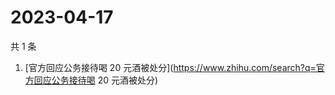 # 2023-04-17

共 1 条

<!-- BEGIN ZHIHUSEARCH -->
<!-- 最后更新时间 Mon Apr 17 2023 03:06:43 GMT+0800 (China Standard Time) -->
1. [官方回应公务接待喝 20 元酒被处分](https://www.zhihu.com/search?q=官方回应公务接待喝 20 元酒被处分)
<!-- END ZHIHUSEARCH -->
